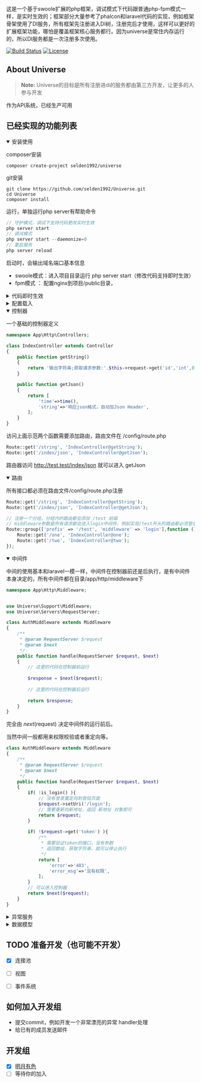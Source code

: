 这是一个基于swoole扩展的php框架，调试模式下代码跟普通php-fpm模式一样，是实时生效的；框架部分大量参考了phalcon和laravel代码的实现，例如框架骨架使用了DI服务，所有框架先注册进入DI树，注册完后才使用，这样可以更好的扩展框架功能，哪怕是覆盖框架核心服务都行。因为universe是常住内存运行的，所以DI服务都是一次注册多次使用。

<p align="">
<a href="https://packagist.org/packages/selden1992/Universe"><img src="https://travis-ci.org/laravel/framework.svg" alt="Build Status"></a>
<a href="https://packagist.org/packages/selden1992/Universe"><img src="https://poser.pugx.org/laravel/framework/license.svg" alt="License"></a>
</p>

## About Universe

> **Note:** Universe的目标是所有注册进di的服务都由第三方开发，让更多的人参与开发

作为API系统，已经生产可用

## 已经实现的功能列表

<details open="open">
    <summary>安装使用</summary>
    
composer安装
~~~~
composer create-project selden1992/universe
~~~~
git安装
~~~~
git clone https://github.com/selden1992/Universe.git
cd Universe
composer install
~~~~
运行，单独运行php server有帮助命令
~~~~php
// 守护模式，调试下支持代码更改实时生效
php server start
// 调试模式
php server start --daemonize=0
// 重启服务
php server reload
~~~~
启动时，会输出域名端口基本信息

- swoole模式：进入项目目录运行 php server start（修改代码支持即时生效）
- fpm模式   ：   配置nginx到项目/public目录，
    
</details>

<details>
    <summary>代码即时生效</summary>
    
借助中间件，在所有业务处理完后，向server发起reload，新的请求就运行新的代码。
注入di的服务不会立即更新
    
</details>

<details>
    <summary>配置载入</summary>
    
所有的配置都在config目录下，默认加载配置文件
~~~~
universe/config/app.php
~~~~
    
</details>

<details open="open">
    <summary>控制器</summary>

一个基础的控制器定义
    
~~~~php
namespace App\Http\Controllers;

class IndexController extends Controller
{
    public function getString()
    {
        return '输出字符串;获取请求参数:'.$this->request->get('id','int',0);
    }

    public function getJson()
    {
        return [
            'time'=>time(),
            'string'=>'响应json格式，自动加Json Header',
        ];
    }
}
~~~~

访问上面示范两个函数需要添加路由，路由文件在 /config/route.php
    
~~~~php
Route::get('/string', 'IndexController@getString');
Route::get('/index/json', 'IndexController@getJson');
~~~~

路由器访问   http://test.test/index/json  就可以进入  getJson

</details>

<details open="open">
    <summary>路由</summary>
    
所有接口都必须在路由文件/config/route.php注册
~~~~php
Route::get('/string', 'IndexController@getString');
Route::get('/index/json', 'IndexController@getJson');

// 注册一个分组，分组内的路由都会添加 /test 前缀
// middleware参数是所有请求都会进入login中间件，例如实现/test开头的路由都必须登录后才能访问
Route::group(['prefix' => '/test', 'middleware' => 'login'],function () {
    Route::get('/one', 'IndexController@one');
    Route::get('/two', 'IndexController@two');
});
~~~~

</details>

<details open="open">
    <summary>中间件</summary>
    
中间的使用基本和laravel一模一样，中间件在控制器前还是后执行，是有中间件本身决定的，所有中间件都在目录/app/http/middleware下

~~~~php
namespace App\Http\Middleware;


use Universe\Support\Middleware;
use Universe\Servers\RequestServer;

class AuthMiddleware extends Middleware
{
    /**
     * @param RequestServer $request
     * @param $next
     */
    public function handle(RequestServer $request, $next)
    {
        // 这里的代码在控制器前运行
        
        $response = $next($request);
        
        // 这里的代码在控制器后运行
        
        return $response;
    }
}
~~~~
完全由 $next($request) 决定中间件的运行前后。

当然中间一般都用来权限校验或者重定向等。
~~~~php
class AuthMiddleware extends Middleware
{
    /**
     * @param RequestServer $request
     * @param $next
     */
    public function handle(RequestServer $request, $next)
    {
        if( !is_login() ){
            // 没有登录重定向到登陆页面
            $request->setUri('/login');
            // 需要重新向新地址，返回 新地址 对象即可
            return $request;
        }
        
        if( !$request->get('token') ){
            /**
             * 需要验证token的接口，没有参数
             * 返回数组，获取字符串，就可以停止执行
             */
            return [
                'error'=>'403',
                'error_msg'=>'没有权限',
            ];
        }
        // 可以进入控制器
        return $next($request);
    }
}
~~~~

    
</details>

<details>
    <summary>异常服务</summary>
    
/app/Exceptions/Kernel.php 注册异常需要经过的handler
~~~~php
class Kernel extends ExceptionKernel
{
    /**
     * 注册异常处理
     *
     * @return mixed
     * @author 明月有色 <2206582181@qq.com>
     */
    public function register()
    {
        if( is_debug() ){
            // 如果调试，把错误展示出来
            $this->server->pushHandler(new PrettyPageHandler());
        }
        // 所有错误日记记录
        $this->server->pushHandler(new LoggerHandler());
        // 404 优先处理
        $this->server->pushHandler(new NotFoundHandler());
    }
}
~~~~
上面注册了3个handler

- 把所有错误写入日记
- 把错误显示出来
- 404展示一个简单页面
    
</details>

<details>
    <summary>数据模型</summary>
    
~~~~php
dump(DB::table('test')->find(1));
User::find(1);l
~~~~
使用上完全跟laravel一样，因为集成的是相同的composer包，如果需要用其他的orm，重新注册DI即可
    
</details>

## TODO 准备开发（也可能不开发）

- [x] 连接池
- [ ] 视图
- [ ] 事件系统


## 如何加入开发组

- 提交commit，例如开发一个非常漂亮的异常 handler处理
- 给已有的成员发送邮件 

## 开发组

- [x] [明月有色](https://blog.ctfang.com) 
- [ ] 等待你的加入
